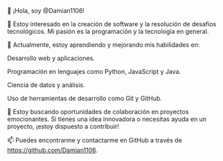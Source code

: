 👋 ¡Hola, soy @Damian1106!

👀 Estoy interesado en la creación de software y la resolución de desafíos tecnológicos. Mi pasión es la programación y la tecnología en general.

🌱 Actualmente, estoy aprendiendo y mejorando mis habilidades en:

Desarrollo web y aplicaciones.

Programación en lenguajes como Python, JavaScript y Java.

Ciencia de datos y análisis.

Uso de herramientas de desarrollo como Git y GitHub.

💞 Estoy buscando oportunidades de colaboración en proyectos emocionantes. Si tienes una idea innovadora o necesitas ayuda en un proyecto, ¡estoy dispuesto a contribuir!

📫 Puedes encontrarme y contactarme en GitHub a través de https://github.com/Damian1106.
